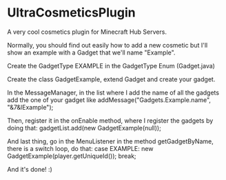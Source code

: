 # UltraCosmeticsPlugin
A very cool cosmetics plugin for Minecraft Hub Servers.

Normally, you should find out easily how to add a new cosmetic but I'll show an example with a Gadget that we'll 
name "Example".

Create the GadgetType EXAMPLE in the GadgetType Enum (Gadget.java)

Create the class GadgetExample, extend Gadget and create your gadget.

In the MessageManager, in the list where I add the name of all the gadgets add the one of your gadget like
addMessage("Gadgets.Example.name", "&7&lExample");

Then, register it in the onEnable method, where I register the gadgets by doing that:
gadgetList.add(new GadgetExample(null));

And last thing, go in the MenuListener in the method getGadgetByName, there is a switch loop, do that:
case EXAMPLE:
  new GadgetExample(player.getUniqueId());
  break;

And it's done! :)
